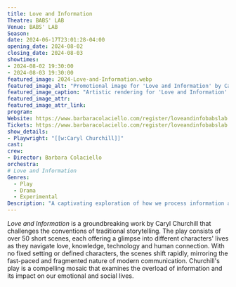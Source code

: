 ```yaml
---
title: Love and Information
Theatre: BABS' LAB
Venue: BABS' LAB
Season: 
date: 2024-06-17T23:01:28-04:00
opening_date: 2024-08-02
closing_date: 2024-08-03
showtimes:
- 2024-08-02 19:30:00
- 2024-08-03 19:30:00
featured_image: 2024-Love-and-Information.webp
featured_image_alt: "Promotional image for 'Love and Information' by Caryl Churchill, directed by Barbara Colaciello. The design features swirling light trails in vibrant blues and oranges against a dark background, suggesting the play’s dynamic exploration of how people process and react to information."
featured_image_caption: "Artistic rendering for 'Love and Information' captures the play's themes of connectivity and the flow of data in modern life."
featured_image_attr: 
featured_image_attr_link: 
program:
Website: https://www.barbaracolaciello.com/register/loveandinfobabslab
Tickets: https://www.barbaracolaciello.com/register/loveandinfobabslab
show_details: 
- Playwright: "[[w:Caryl Churchill]]"
cast:
crew:
- Director: Barbara Colaciello
orchestra:
# Love and Information
Genres:
  - Play
  - Drama
  - Experimental
Description: "A captivating exploration of how we process information and experience relationships in the digital age, featuring a series of brisk, poignant vignettes."
---
```

*Love and Information* is a groundbreaking work by Caryl Churchill that challenges the conventions of traditional storytelling. The play consists of over 50 short scenes, each offering a glimpse into different characters' lives as they navigate love, knowledge, technology and human connection. With no fixed setting or defined characters, the scenes shift rapidly, mirroring the fast-paced and fragmented nature of modern communication. Churchill's play is a compelling mosaic that examines the overload of information and its impact on our emotional and social lives.